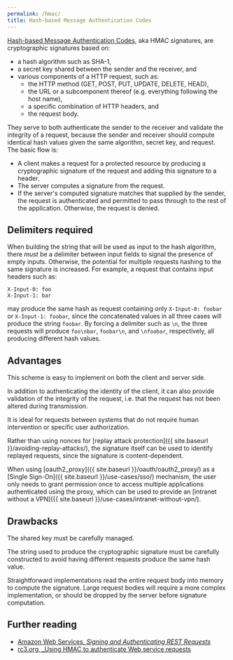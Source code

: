 ```yaml
---
permalink: /hmac/
title: Hash-based Message Authentication Codes
---
```

[Hash-based Message Authentication Codes](https://en.wikipedia.org/wiki/Hash-based_message_authentication_code),
aka HMAC signatures, are cryptographic signatures based on:

- a hash algorithm such as SHA-1,
- a secret key shared between the sender and the receiver, and
- various components of a HTTP request, such as:
  - the HTTP method (GET, POST, PUT, UPDATE, DELETE, HEAD),
  - the URL or a subcomponent thereof (e.g. everything following the host name),
  - a specific combination of HTTP headers, and
  - the request body.

They serve to both authenticate the sender to the receiver and validate the
integrity of a request, because the sender and receiver should compute
identical hash values given the same algorithm, secret key, and request. The
basic flow is:

- A client makes a request for a protected resource by producing a
  cryptographic signature of the request and adding this signature to a header.
- The server computes a signature from the request.
- If the server's computed signature matches that supplied by the sender, the
  request is authenticated and permitted to pass through to the rest of the
  application. Otherwise, the request is denied.

## Delimiters required

When building the string that will be used as input to the hash algorithm,
there _must_ be a delimiter between input fields to signal the presence of
empty inputs. Otherwise, the potential for multiple requests hashing to the
same signature is increased. For example, a request that contains input
headers such as:

```
X-Input-0: foo
X-Input-1: bar
```

may produce the same hash as request containing only `X-Input-0: foobar` or
`X-Input-1: foobar`, since the concatenated values in all three cases will
produce the string `foobar`. By forcing a delimiter such as `\n`, the three
requests will produce `foo\nbar`, `foobar\n`, and `\nfoobar`, respectively,
all producing different hash values.

## Advantages

This scheme is easy to implement on both the client and server side.

In addition to authenticating the identity of the client, it can also provide
validation of the integrity of the request, i.e. that the request has not been
altered during transmission.

It is ideal for requests between systems that do not require human
intervention or specific user authorization.

Rather than using nonces for [replay attack
protection]({{ site.baseurl }}/avoiding-replay-attacks/), the signature itself
can be used to identify replayed requests, since the signature is
content-dependent.

When using [oauth2_proxy]({{ site.baseurl }}/oauth/oauth2_proxy/) as a
[Single Sign-On]({{ site.baseurl }}/use-cases/sso/) mechanism, the user only
needs to grant permission once to access multiple applications authenticated
using the proxy, which can be used to provide an
[intranet without a VPN]({{ site.baseurl }}/use-cases/intranet-without-vpn/).

## Drawbacks

The shared key must be carefully managed.

The string used to produce the cryptographic signature must be carefully
constructed to avoid having different requests produce the same hash value.

Straightforward implementations read the entire request body into memory to
compute the signature. Large request bodies will require a more complex
implementation, or should be dropped by the server before signature
computation.

## Further reading

- [Amazon Web Services, _Signing and Authenticating REST
  Requests_](https://docs.aws.amazon.com/AmazonS3/latest/dev/RESTAuthentication.html)
- [rc3.org, _Using HMAC to authenticate Web service
  requests](http://rc3.org/2011/12/02/using-hmac-to-authenticate-web-service-requests/)
